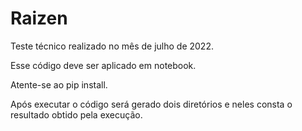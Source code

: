 # Raizen
Teste técnico realizado no mês de julho de 2022.

Esse código deve ser aplicado em notebook.

Atente-se ao pip install.

Após executar o código será gerado dois diretórios e neles consta o resultado obtido pela execução.
